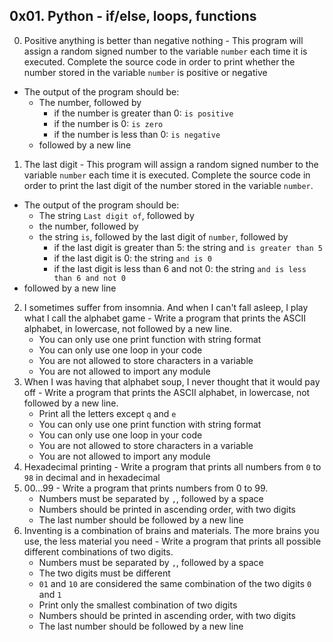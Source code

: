 ## 0x01. Python - if/else, loops, functions ##
0. Positive anything is better than negative nothing - This program will assign a random signed number to the variable `number` each time it is executed. Complete the source code in order to print whether the number stored in the variable `number` is positive or negative
* The output of the program should be:
	* The number, followed by
		* if the number is greater than 0: `is positive`
		* if the number is 0: `is zero`
		* if the number is less than 0: `is negative`
	* followed by a new line
1. The last digit - This program will assign a random signed number to the variable `number` each time it is executed. Complete the source code in order to print the last digit of the number stored in the variable `number`.
* The output of the program should be:
	* The string `Last digit of`, followed by
	* the number, followed by
	* the string `is`, followed by the last digit of `number`, followed by
		* if the last digit is greater than 5: the string and `is greater than 5`
		* if the last digit is 0: the string `and is 0`
		* if the last digit is less than 6 and not 0: the string `and is less than 6 and not 0`
* followed by a new line
2. I sometimes suffer from insomnia. And when I can't fall asleep, I play what I call the alphabet game - Write a program that prints the ASCII alphabet, in lowercase, not followed by a new line.
	* You can only use one print function with string format
	* You can only use one loop in your code
	* You are not allowed to store characters in a variable
	* You are not allowed to import any module
3. When I was having that alphabet soup, I never thought that it would pay off - Write a program that prints the ASCII alphabet, in lowercase, not followed by a new line.
	* Print all the letters except `q` and `e`
	* You can only use one print function with string format
	* You can only use one loop in your code
	* You are not allowed to store characters in a variable
	* You are not allowed to import any module
4. Hexadecimal printing - Write a program that prints all numbers from `0` to `98` in decimal and in hexadecimal
5. 00...99 - Write a program that prints numbers from 0 to 99.
	* Numbers must be separated by `,`, followed by a space
	* Numbers should be printed in ascending order, with two digits
	* The last number should be followed by a new line
6. Inventing is a combination of brains and materials. The more brains you use, the less material you need - Write a program that prints all possible different combinations of two digits.
	* Numbers must be separated by `,`, followed by a space
	* The two digits must be different
	* `01` and `10` are considered the same combination of the two digits `0` and `1`
	* Print only the smallest combination of two digits
	* Numbers should be printed in ascending order, with two digits
	* The last number should be followed by a new line
